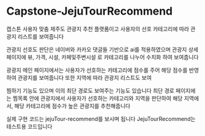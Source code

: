 # Capstone-JejuTourRecommend


캡스톤 
사용자 맞춤 제주도 관광지 추천 플랫폼이고
사용자의 선호 카테고리에 따라 관광지 리스트를 보여줍니다

관광지 선호도 판단은 네이버와 카카오 댓글들 기반으로 ai를 적용하였으며 
관광지 상세 페이지에 뷰, 가격, 시설, 카페및주변시설 로 카테고리를 나누어 수치화 하여 보여줍니다

광광지 메인 페이지에서는 사용자가 선호하는 카테고리에 점수를 주어 해당 점수를 반영하여 관광지를 보여줍니다
또한 지역에 따라 관광지 리스트도 보여

찜하기 기능도 있으며 이의 최단 경로도 보여주는 기능도 있습니다
최단 경로 페이지에는
찜목록 안에 관광지에서 사용자가 선호하는 카테고리와 지역을 판단하여 해당 지역에서, 해당 카테고리에 점수가 높은 관광지를 추천해줍니다


실제 구현 코드는 jejuTour-recommend를 보시며 됩니다
JejuTourRecommend는 테스트용 코드입니다
